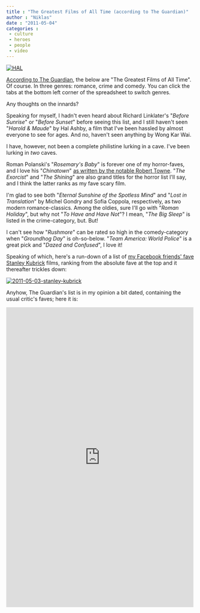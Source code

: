 ```yaml
---
title : "The Greatest Films of All Time (according to The Guardian)"
author : "Niklas"
date : "2011-05-04"
categories : 
 - culture
 - heroes
 - people
 - video
---
```


[![HAL](http://farm1.static.flickr.com/113/312159382_9082dff6c8_z.jpg)](http://www.flickr.com/photos/zanotti/312159382)

[According to The Guardian](http://www.guardian.co.uk/news/datablog/2010/oct/16/greatest-films-of-all-time), the below are "The Greatest Films of All Time". Of course. In three genres: romance, crime and comedy. You can click the tabs at the bottom left corner of the spreadsheet to switch genres.

Any thoughts on the innards?

Speaking for myself, I hadn't even heard about Richard Linklater's "_Before Sunrise_" or "_Before Sunset_" before seeing this list, and I still haven't seen "_Harold & Maude_" by Hal Ashby, a film that I've been hassled by almost everyone to see for ages. And no, haven't seen anything by Wong Kar Wai.

I have, however, not been a complete philistine lurking in a cave. I've been lurking in _two_ caves.

Roman Polanski's "_Rosemary's Baby_" is forever one of my horror-faves, and I love his "_Chinatown_" [as written by the notable Robert Towne](http://www.weeklyscript.com/Chinatown.txt). "_The Exorcist_" and "_The Shining_" are also grand titles for the horror list I'll say, and I think the latter ranks as my fave scary film.

I'm glad to see both "_Eternal Sunshine of the Spotless Mind_" and "_Lost in Translation_" by Michel Gondry and Sofia Coppola, respectively, as two modern romance-classics. Among the oldies, sure I'll go with "_Roman Holiday_", but why not "_To Have and Have Not_"? I mean, "_The Big Sleep_" is listed in the crime-category, but. But!

I can't see how "_Rushmore_" can be rated so high in the comedy-category when "_Groundhog Day_" is oh-so-below. "_Team America: World Police_" is a great pick and "_Dazed and Confused_", I love it!

Speaking of which, here's a run-down of a list of [my Facebook friends' fave Stanley Kubrick](https://www.facebook.com/home.php?sk=question&id=10150126788366236) films, ranking from the absolute fave at the top and it thereafter trickles down:

[![2011-05-03-stanley-kubrick](https://niklasblog.com/wp-content/2011-05-03-stanley-kubrick.png "2011-05-03-stanley-kubrick")](https://niklasblog.com/?attachment_id=6794)

Anyhow, The Guardian's list is in my opinion a bit dated, containing the usual critic's faves; here it is:

<iframe width="500" height="800" frameborder="0" src="https://spreadsheets.google.com/pub?key=0AvOssb4uuY8DdEpibC01ZXNWempWblpocjYzVmppNlE&amp;hl=en&amp;output=html&amp;widget=true"></iframe>
